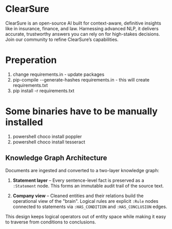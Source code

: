 # ClearSure
ClearSure is an open-source AI built for context-aware, definitive insights like in insurance, finance, and law. Harnessing advanced NLP, it delivers accurate, trustworthy answers you can rely on for high-stakes decisions. Join our community to refine ClearSure’s capabilities.


# Preperation
1. change requirements.in - update packages
2. pip-compile --generate-hashes requirements.in - this will create requirements.txt
3. pip install -r requirements.txt

# Some binaries have to be manually installed
1. powershell choco install poppler
2. powershell choco install tesseract

## Knowledge Graph Architecture

Documents are ingested and converted to a two-layer knowledge graph:

1. **Statement layer** – Every sentence-level fact is preserved as a
   `:Statement` node. This forms an immutable audit trail of the source text.

2. **Company view** – Cleaned entities and their relations build the
   operational view of the "brain". Logical rules are explicit `:Rule` nodes
   connected to statements via `:HAS_CONDITION` and `:HAS_CONCLUSION` edges.

This design keeps logical operators out of entity space while making it easy to
traverse from conditions to conclusions.